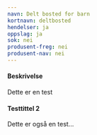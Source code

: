 ```yaml
---
navn: Delt bosted for barn
kortnavn: deltbosted
hendelser: ja
oppslag: ja
sok: nei
produsent-freg: nei
produsent-nav: nei
---
```


#### Beskrivelse

Dette er en test

#### Testtittel 2

Dette er også en test...
